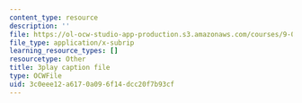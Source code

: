 ```yaml
---
content_type: resource
description: ''
file: https://ol-ocw-studio-app-production.s3.amazonaws.com/courses/9-00sc-introduction-to-psychology-fall-2011/3c0eee12a6170a096f14dcc20f7b93cf_t73rjeOj0eY.srt
file_type: application/x-subrip
learning_resource_types: []
resourcetype: Other
title: 3play caption file
type: OCWFile
uid: 3c0eee12-a617-0a09-6f14-dcc20f7b93cf
---
```

